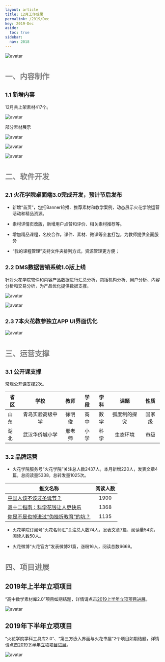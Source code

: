 ```yaml
---
layout: article
title: 12月工作成果
permalink: /2019/Dec
key: 2019-Dec
aside:
  toc: true
sidebar:
  nav: 2018
---
```


<bro/><bro/>

![avatar](images/201911000.png)

# <font size="5" color="gray">一、内容制作</font>

## <font size="4" >1.1 新增内容</font>

12月共上架素材417个。

![avatar](images/20191210.png)

部分素材展示

![avatar](images/201911002.png)

![avatar](images/201911003.png)

![avatar](images/201911004.png)

# <font size="5" color="gray">二、软件开发</font>

## <font size="4" >2.1 火花学院桌面端3.0完成开发，预计节后发布</font>

- 新增“首页”，包括Banner轮播、推荐素材和教学案例，动态展示火花学院运营活动和精品资源。

- 素材详情页改版，新增用户点赞和评价、相关素材推荐等。

- 增加精品课程，名校合作，课件、素材、微课等全套打包，为教师提供全面服务

- “我的课程管理”支持文件夹排列方式，资源管理更方便；

## <font size="4" >2.2 DMS数据营销系统1.0版上线</font>

针对火花学院软件和内容产品数据进行汇总分析，包括机构分析、用户分析、内容分析和交易分析，为产品优化提供数据支撑。

![avatar](images/20191207.png)

![avatar](images/20191208.png)

## <font size="4" >2.3 7本火花教参独立APP UI界面优化</font>

![avatar](images/20191209.png)

# <font size="5" color="gray">三、运营支撑</font>

## <font size="4" >3.1 公开课支撑</font>

常规公开课支撑2次。

| 省区 |  学校  | 教师  | 学段  | 学科  |  课题   | 性质    |
|-------------|:------:|:------:|:------:|:------:|:------:|:------:|
|山东	|青岛实验高级中学|	徐明俊	|高中|	数学	|弧度制的探究	|国家级|
|湖北	|武汉华侨城小学	|邢老师	|小学|	科学	|生态环境|	市级|

## <font size="4" >3.2 品牌运营</font>

- 火花学院服务号“火花学院”关注总人数2437人，本月新增220人，发表文章4篇，总阅读量5338，总转发量1025次。

| 推文名称 |  阅读人数  | 
|-------------|:------:|
[中国人该不该过圣诞节？](https://mp.weixin.qq.com/s/q4WdHCcUgfA3jAdUjyLGkw)|	1900|
[双十二指南：科学花钱让人更快乐](https://mp.weixin.qq.com/s/x4wuMlC5Sey5jsydImkK6A)|	1368|
[你是不是也掉进过“伪挫折教育”的坑？](https://mp.weixin.qq.com/s/SiILDeYY4jl4N7a5DVFA4A)|	1135|

- 火花学院订阅号“火花名师汇”关注总人数74人，发表文章7篇，阅读量54次，阅读人数50人。

- 火花微博“火花官方”发表微博21篇，涨粉16人，阅读总数6669。

# <font size="5" color="gray">四、项目进展</font>

## 2019年上半年立项项目

“高中数学素材库2.0”项目如期结题，详情请点击[2019上半年立项项目进展](https://xiyue-team.github.io/doc_monthlyreport/project/Nov#2019%E5%B9%B4%E4%B8%8A%E5%8D%8A%E5%B9%B4%E9%A1%B9%E7%9B%AE%E8%AF%A6%E6%83%85)。
 
![avatar](images/20191241.png)

## 2019年下半年立项项目

“火花学院学科工具库2.0”、“第三方嵌入界面与火花书屋”2个项目如期结题，详情请点击[2019下半年立项项目进展](https://xiyue-team.github.io/doc_monthlyreport/project/Nov#2019%E5%B9%B4%E4%B8%8B%E5%8D%8A%E5%B9%B4%E9%A1%B9%E7%9B%AE%E8%AF%A6%E6%83%85)。

![avatar](images/20191197.png)




